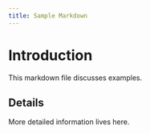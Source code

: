 ```yaml
---
title: Sample Markdown
---
```


# Introduction

This markdown file discusses examples.

## Details

More detailed information lives here.
